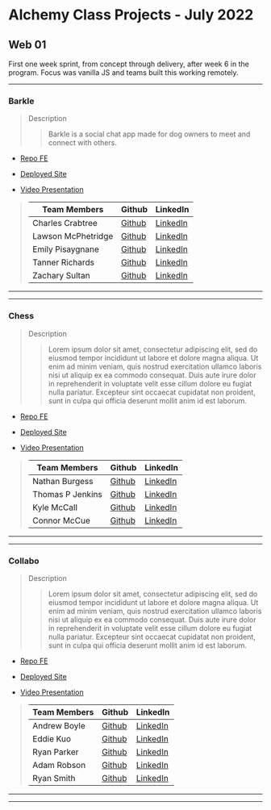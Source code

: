# Alchemy Class Projects - July 2022

## Web 01
First one week sprint, from concept through delivery, after week 6 in the program.  Focus was vanilla JS and teams built this working remotely.
___

### Barkle

> Description 
>>Barkle is a social chat app made for dog owners to meet and connect with others.

* [Repo FE](https://github.com/charlescrabtree/Dog-tinder-project)

* [Deployed Site](https://coruscating-dasik-e76837.netlify.app/)

* [Video Presentation](Link)

>
>| Team Members  | Github  | LinkedIn  |
>|---|---|---|
>|  Charles Crabtree | [Github](https://github.com/charlescrabtree)   | [LinkedIn](https://www.linkedin.com/in/charles-crabtree/)   |
>|  Lawson McPhetridge | [Github](https://github.com/lawsonmcphetridge)   | [LinkedIn](https://www.linkedin.com/in/lawson-mcphetridge/)   |
>|  Emily Pisaygnane | [Github](https://github.com/emilypisaygnane)   | [LinkedIn](https://www.linkedin.com/in/emily-pisaygnane/)   |
>|  Tanner Richards | [Github](https://github.com/TannerRichards990)   | [LinkedIn](https://www.linkedin.com/in/tannerrichards/)   |
>|  Zachary Sultan | [Github](https://github.com/Zacharyjsultan)   | [LinkedIn](https://www.linkedin.com/in/zachary-sultan/)   |

___
___

### Chess

> Description 
>>Lorem ipsum dolor sit amet, consectetur adipiscing elit, sed do eiusmod tempor incididunt ut labore et dolore magna aliqua. Ut enim ad minim veniam, quis nostrud exercitation ullamco laboris nisi ut aliquip ex ea commodo consequat. Duis aute irure dolor in reprehenderit in voluptate velit esse cillum dolore eu fugiat nulla pariatur. Excepteur sint occaecat cupidatat non proident, sunt in culpa qui officia deserunt mollit anim id est laborum.

* [Repo FE](https://github.com/nathburg/chess)

* [Deployed Site](https://alchemy-chess.netlify.app/)

* [Video Presentation](Link)

>
>| Team Members  | Github  | LinkedIn  |
>|---|---|---|
>|  Nathan Burgess | [Github](https://github.com/nathburg)   | [LinkedIn](https://www.linkedin.com/in/nathburg/)   |
>|  Thomas P Jenkins | [Github](https://github.com/Thomas-Jenkins)   | [LinkedIn](https://www.linkedin.com/in/thomas-p-jenkins/)   |
>|  Kyle McCall | [Github](https://github.com/kyle-j-mccall)   | [LinkedIn](https://www.linkedin.com/in/kyle-mccall/)   |
>|  Connor McCue | [Github](https://github.com/csmccue)   | [LinkedIn](https://www.linkedin.com/in/connor-mccue/)   |

___
___

### Collabo

> Description 
>>Lorem ipsum dolor sit amet, consectetur adipiscing elit, sed do eiusmod tempor incididunt ut labore et dolore magna aliqua. Ut enim ad minim veniam, quis nostrud exercitation ullamco laboris nisi ut aliquip ex ea commodo consequat. Duis aute irure dolor in reprehenderit in voluptate velit esse cillum dolore eu fugiat nulla pariatur. Excepteur sint occaecat cupidatat non proident, sunt in culpa qui officia deserunt mollit anim id est laborum.

* [Repo FE](https://github.com/Collabo-Team/collabo)

* [Deployed Site](https://collabomusic.co/)

* [Video Presentation](Link)

>
>| Team Members  | Github  | LinkedIn  |
>|---|---|---|
>|  Andrew Boyle | [Github](https://github.com/andrewjamesboyle)   | [LinkedIn](https://www.linkedin.com/in/andrewjamesboyle/)   |
>|  Eddie Kuo | [Github](https://github.com/Eddie-Kuo)   | [LinkedIn](https://www.linkedin.com/in/eddie-kuo17/)   |
>|  Ryan Parker | [Github](https://github.com/ryan-j-parker)   | [LinkedIn](https://www.linkedin.com/in/ryanparkerdev/)   |
>|  Adam Robson | [Github](https://github.com/Adam-Robson)   | [LinkedIn](https://www.linkedin.com/in/adamrrobson/)   |
>|  Ryan Smith | [Github](https://github.com/ryanjeffrey)   | [LinkedIn](https://www.linkedin.com/in/ryan-jeffrey-smith/)   |

___
___
